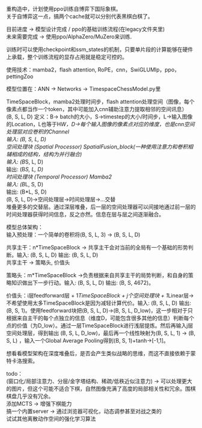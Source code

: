 重构造中，计划使用ppo训练自博弈下国际象棋。  
关于自博弈这一点，搞两个cache就可以分别代表黑棋白棋了。  
  
目前进度 -> 模型设计完成 / ppo的基础训练流程(在legacy文件夹里)  
未来需要完成 -> 使用ppo/AlphaZero/MuZero来训练.  
  
训练时可以使用checkpoint和ssm_states的机制，只要单片段的计算能够在硬件上承载，整个训练流程的显存占用就是稳定可控的。  
  
使用技术：mamba2，flash attention, RoPE，cnn，SwiGLUMlp，ppo，pettingZoo 
  
模型位置在：ANN -> Networks -> TimespaceChessModel.py里  

TimeSpaceBlock，mamba2处理时间步，flash attention处理空间（图像，每个像素点都当作一个token，其中可能加入cnn辅助注意力提取相邻的空间讯息）  
(B, S, L, D)  定义：B-> batch的大小，S->timestep的大小/时间步，L->输入图像的Location，L也等于H*W，D->每个输入图像的像素点对应的维度，也是cnn空间处理层对应卷积的Channel  
输入: (B, S, L, D)  
空间处理块 (Spatial Processor) SpatialFusion_block(一种使用注意力和卷积相辅相成的结构，结构为并行融合)  
输入: (B*S, L, D)  
输出: (B*S, L, D)  
时间处理块 (Temporal Processor) Mamba2  
输入: (B*L, S, D)  
输出: (B*L, S, D)  
(B, S, L, D)->空间处理层->时间处理层->...交替   
堆叠更多的交替层。通过深层堆叠，后一层的空间处理器可以间接地通过前一层的时间处理器获得时间信息，反之亦然。信息在层与层之间逐渐融合。  
  
模型总体架构：  
输入预处理：一个简单的卷积将(B, S, L, 3) -> (B, S, L, D)  
  
共享主干：n*TimeSpaceBlock -> 共享主干会对当前的全局有一个基础的形势判断。输入: (B, S, L, D) 输出: (B, S, L, D)  
共享主干 -> 策略头, 价值头  
  
策略头：m*TimeSpaceBlock ->负责根据来自共享主干的局势判断，和自身的策略知识做出下一步行动。输入: (B, S, L, D) 输出: (B, S, 4672)。
  
价值头：i层feedforward层 + 1*TimeSpaceBlock + j个空间处理块 + 1*Linear层-> 不希望使用太多TimeSpaceBlock是因为减轻计算代价。输入: (B, S, L, D) 输出: (B, S, 1)。使用feedforward块把(B, S, L, D)->(B, S, L, D_low)，这一步相对于只根据来自主干的每个点独立的信息（维度D，可能包含很多其他的信息）判断每个点的价值（为D_low）。通过一层TimeSpaceBlock进行浅层提炼。然后再输入j层空间处理层，得到输出 (B, S, L, D_low)，最后再一个线性映射为(B, S, L, 1) -> (B, S, L) ，输入一个Global Average Pooling得到(B, S, 1)+tanh->[-1,1]。  
  
想看看模型架构在深度堆叠后，是否会产生类似战略的思维，而这不直接依赖于蒙特卡洛搜索。  
  
todo：  
(窗口化/局部注意力、分层/金字塔结构、稀疏/低秩近似注意力) -> 可以处理更大的图片，但这个可能不适合下棋，自然图像充满了高度的局部相关性和冗余。围棋棋盘几乎没有冗余。  
添加MCTS -> 增强下棋能力  
搞一个内置server -> 通过浏览器可视化，动态调参甚至对战之类的  
试试其他离散动作空间的强化学习算法
